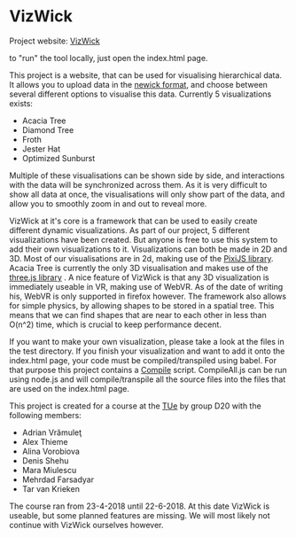 # VizWick
Project website: [VizWick](https://aaal-e.github.io/VizWick/)

to "run" the tool locally, just open the index.html page.

This project is a website, that can be used for visualising hierarchical data. It allows you to upload data in the [newick format](https://en.wikipedia.org/wiki/Newick_format), and choose between several different options to visualise this data. Currently 5 visualizations exists:
* Acacia Tree
* Diamond Tree
* Froth
* Jester Hat
* Optimized Sunburst

Multiple of these visualisations can be shown side by side, and interactions with the data will be synchronized across them. As it is very difficult to show all data at once, the visualisations will only show part of the data, and allow you to smoothly zoom in and out to reveal more. 

VizWick at it's core is a framework that can be used to easily create different dynamic visualizations. As part of our project, 5 different visualizations have been created. But anyone is free to use this system to add their own visualizations to it. 
Visualizations can both be made in 2D and 3D. Most of our visualisations are in 2d, making use of the [PixiJS library](http://www.pixijs.com/). Acacia Tree is currently the only 3D visualisation and makes use of the [three.js library](https://threejs.org/) . A nice feature of VizWick is that any 3D visualization is immediately useable in VR, making use of WebVR. As of the date of writing his, WebVR is only supported in firefox however. The framework also allows for simple physics, by allowing shapes to be stored in a spatial tree. This means that we can find shapes that are near to each other in less than O(n^2) time, which is crucial to keep performance decent. 

If you want to make your own visualization, please take a look at the files in the test directory. If you finish your visualization and want to add it onto the index.html page, your code must be compiled/transpiled using babel. For that purpose this project contains a [Compile](https://github.com/Aaal-E/VizWick/tree/master/Src/Compiler) script. CompileAll.js can be run using node.js and will compile/transpile all the source files into the files that are used on the index.html page.

This project is created for a course at the [TUe](https://www.tue.nl/) by group D20 with the following members:
* Adrian Vrămuleţ
* Alex Thieme
* Alina Vorobiova
* Denis Shehu
* Mara Miulescu
* Mehrdad Farsadyar
* Tar van Krieken

The course ran from 23-4-2018 until 22-6-2018. At this date VizWick is useable, but some planned features are missing. We will most likely not continue with VizWick ourselves however.
